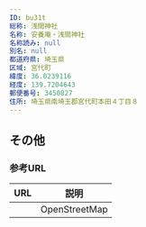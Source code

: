 ```yaml
---
ID: bu31t
総称: 浅間神社
名称: 安養庵・浅間神社
名称読み: null
別名: null
都道府県: 埼玉県
区域: 宮代町
緯度: 36.0239116
経度: 139.7204643
郵便番号: 3450827
住所: 埼玉県南埼玉郡宮代町本田４丁目８
---
```


## その他

### 参考URL

| URL | 説明          |
| --- | ------------- |
|     | OpenStreetMap |
